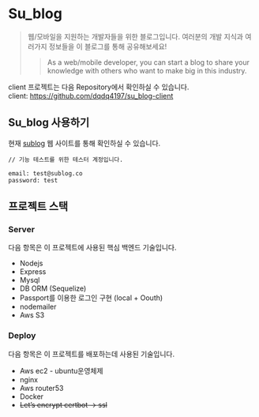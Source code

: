 # Su_blog
> 웹/모바일을 지원하는 개발자들을 위한 블로그입니다. 여러분의 개발 지식과 여러가지 정보들을 이 블로그를 통해 공유해보세요!
>> As a web/mobile developer, you can start a blog to share your knowledge with others who want to make big in this industry.

client 프로젝트는 다음 Repository에서 확인하실 수 있습니다. <br/>
client: https://github.com/dqdq4197/su_blog-client 
## Su_blog 사용하기

현재 [sublog](http://www.sublog.co/home) 웹 사이트를 통해 확인하실 수 있습니다. 
```
// 기능 테스트를 위한 테스터 계정입니다.

email: test@sublog.co
password: test
```

## 프로젝트 스택

### Server
다음 항목은 이 프로젝트에 사용된 핵심 백엔드 기술입니다.
- Nodejs 
- Express
- Mysql
- DB ORM (Sequelize)
- Passport를 이용한 로그인 구현 (local + Oouth)
- nodemailer
- Aws S3

### Deploy
다음 항목은 이 프로젝트를 배포하는데 사용된 기술입니다.
- Aws ec2 - ubuntu운영체제 
- nginx 
- Aws router53 
- Docker
- ~~Let’s encrypt  certbot -> ssl~~ 

